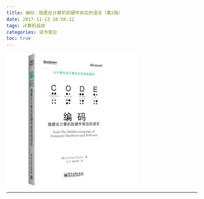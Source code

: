 ```yaml
---
title: 编码：隐匿在计算机软硬件背后的语言（第2版）
date: 2017-11-13 16:56:12
tags: 计算机组成
categories: 读书笔记
toc: true
---
```


![](/images/code.jpg)
<!-- more -->

***

